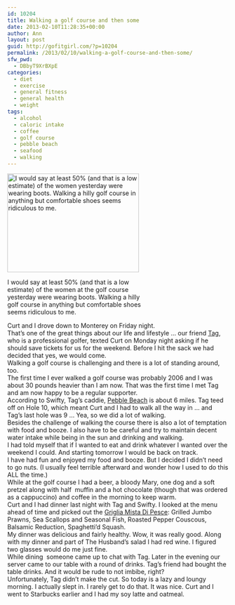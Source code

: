 ```yaml
---
id: 10204
title: Walking a golf course and then some
date: 2013-02-10T11:28:35+00:00
author: Ann
layout: post
guid: http://gofitgirl.com/?p=10204
permalink: /2013/02/10/walking-a-golf-course-and-then-some/
sfw_pwd:
  - DBbyT9XrBXpE
categories:
  - diet
  - exercise
  - general fitness
  - general health
  - weight
tags:
  - alcohol
  - caloric intake
  - coffee
  - golf course
  - pebble beach
  - seafood
  - walking
---
```

<div id="attachment_10205" style="width: 310px" class="wp-caption alignleft">
  <a href="http://gofitgirl.com/?attachment_id=10205" rel="attachment wp-att-10205"><img class="size-medium wp-image-10205" alt="I would say at least 50% (and that is a low estimate) of the women yesterday were wearing boots. Walking a hilly golf course in anything but comfortable shoes seems ridiculous to me. " src="http://gofitgirl.com/wp-content/uploads/2013/02/PGA-300x225.jpg" width="300" height="225" /></a>
  
  <p class="wp-caption-text">
    I would say at least 50% (and that is a low estimate) of the women at the golf course yesterday were wearing boots. Walking a hilly golf course in anything but comfortable shoes seems ridiculous to me.
  </p>
</div>

  
Curt and I drove down to Monterey on Friday night.  
That&#8217;s one of the great things about our life and lifestyle &#8230; our friend [Tag](http://www.pgatour.com/players/player.23497.tag-ridings.html), who is a professional golfer, texted Curt on Monday night asking if he should save tickets for us for the weekend. Before I hit the sack we had decided that yes, we would come.  
Walking a golf course is challenging and there is a lot of standing around, too.  
The first time I ever walked a golf course was probably 2006 and I was about 30 pounds heavier than I am now. That was the first time I met Tag and am now happy to be a regular supporter.  
According to Swifty, Tag&#8217;s caddie, [Pebble Beach](http://www.attpbgolf.com) is about 6 miles. Tag teed off on Hole 10, which meant Curt and I had to walk all the way in &#8230; and Tag&#8217;s last hole was 9 &#8230; Yea, so we did a lot of walking.  
Besides the challenge of walking the course there is also a lot of temptation with food and booze. I also have to be careful and try to maintain decent water intake while being in the sun and drinking and walking.  
I had told myself that if I wanted to eat and drink whatever I wanted over the weekend I could. And starting tomorrow I would be back on track.  
I have had fun and enjoyed my food and booze. But I decided I didn&#8217;t need to go nuts. (I usually feel terrible afterward and wonder how I used to do this ALL the time.)  
While at the golf course I had a beer, a bloody Mary, one dog and a soft pretzel along with half  muffin and a hot chocolate (though that was ordered as a cappuccino) and coffee in the morning to keep warm.  
Curt and I had dinner last night with Tag and Swifty. I looked at the menu ahead of time and picked out the [Griglia Mista Di Pesce](http://www.cibo.com/menu.htm#Link000033Context): Grilled Jumbo Prawns, Sea Scallops and Seasonal Fish, Roasted Pepper Couscous, Balsamic Reduction, Spaghetti&#8217;d Squash.  
My dinner was delicious and fairly healthy. Wow, it was really good. Along with my dinner and part of The Husband&#8217;s salad I had red wine. I figured two glasses would do me just fine.  
While dining  someone came up to chat with Tag. Later in the evening our server came to our table with a round of drinks. Tag&#8217;s friend had bought the table drinks. And it would be rude to not imbibe, right?  
Unfortunately, Tag didn&#8217;t make the cut. So today is a lazy and loungy morning. I actually slept in. I rarely get to do that. It was nice. Curt and I went to Starbucks earlier and I had my soy latte and oatmeal.